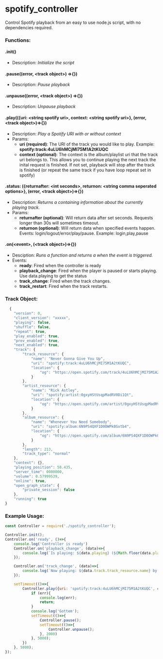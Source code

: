 # spotify_controller
Control Spotify playback from an easy to use node.js script, with no dependencies required.

### Functions:

#### .init()
* Description: *Initialize the script*


#### .pause((error, \<track object\>) =>{})
* Description: *Pause playback*

#### .unpause((error, \<track object\>) =>{})
* Description: *Unpause playback*
       
#### .play(({uri: \<string spotify uri\>, context: \<string spotify uri\>}, (error, \<track object\>)=>{})
* Description: *Play a Spotify URI with or without context*
* Params:
  * **uri (required)**: The URI of the track you would like to play. Example: **spotify:track:4uLU6hMCjMI75M1A2tKUQC**
  * **context (optional)**: The context is the album/playlist uri that the track uri belongs to. This allows you to continue playing the next track the inital request is finished. If not set, playback will stop after the track is finished (or repeat the same track if you have loop repeat set in spotify)
         
#### .status: ({returnafter: \<int seconds\>, returnon: \<string comma seperated options\>}, (error, \<track object\>)=>{})
* Description: *Returns a <track object> containing information about the currently playing track.*
* Params:
  * **returnafter (optional)**: Will return data after set seconds. Requests longer than 30s will sometimes timeout.
  * **returnon (optional)**: Will return data when specified events happen. Events: login/logout/error/play/pause. Example: login,play,pause
        
#### .on(\<event\>, (\<track object\>)=>{})
* Desciption: *Runs a function and returns a <track object> when the event is triggered.*
* Events:
  * **ready**: Fired when the controller is ready
  * **playback_change**: Fired when the player is paused or starts playing. Use data.playing to get the status
  * **track_change**: Fired when the track changes.
  * **track_restart**: Fired when the track restarts.

### Track Object:
```javascript
  {
	"version": 0,
	"client_version": "xxxxx",
	"playing": false,
	"shuffle": false,
	"repeat": true,
	"play_enabled": true,
	"prev_enabled": true,
	"next_enabled": true,
	"track": {
		"track_resource": {
			"name": "Never Gonna Give You Up",
			"uri": "spotify:track:4uLU6hMCjMI75M1A2tKUQC",
			"location": {
				"og": "https://open.spotify.com/track/4uLU6hMCjMI75M1A2tKUQC"
			}
		},
		"artist_resource": {
			"name": "Rick Astley",
			"uri": "spotify:artist:0gxyHStUsqpMadRV0Di1Qt",
			"location": {
				"og": "https://open.spotify.com/artist/0gxyHStUsqpMadRV0Di1Qt"
			}
		},
		"album_resource": {
			"name": "Whenever You Need Somebody",
			"uri": "spotify:album:6N9PS4QXF1D0OWPk0Sxtb4",
			"location": {
				"og": "https://open.spotify.com/album/6N9PS4QXF1D0OWPk0Sxtb4"
			}
		},
		"length": 213,
		"track_type": "normal"
	},
	"context": {},
	"playing_position": 58.435,
	"server_time": 0000000,
	"volume": 0.57999539,
	"online": true,
	"open_graph_state": {
		"private_session": false
	},
	"running": true
}
```

### Example Usage:
```javascript
const Controller = require('./spotify_controller');

Controller.init();
Controller.on('ready', ()=>{
    console.log('Controller is ready')
    Controller.on('playback_change', (data)=>{
        console.log(`Is playing: ${data.playing} (${Math.floor(data.playing_position)}/${data.track.length})`)
    });

    Controller.on('track_change', (data)=>{
        console.log(`Now playing: ${data.track.track_resource.name} by ${data.track.artist_resource.name} off of the album ${data.track.album_resource.name}`)
    });

    setTimeout(()=>{
    	Controller.play({uri: 'spotify:track:4uLU6hMCjMI75M1A2tKUQC', context: 'spotify:album:6N9PS4QXF1D0OWPk0Sxtb4'}, (err, data)=>{
    		if (err){
    			console.log(err);
    			return;
    		}
    		console.log('Gottem');
    		setTimeout(()=>{
    			Controller.pause();
    			setTimeout(()=>{
    				Controller.unpause();
    			}, 2000)
    		}, 5000);
    	})
    }, 5000);   
});
  
```
